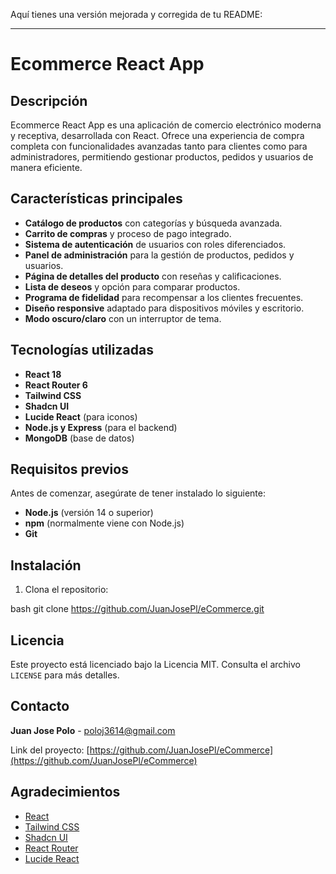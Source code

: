 Aquí tienes una versión mejorada y corregida de tu README:

---

# Ecommerce React App

## Descripción

Ecommerce React App es una aplicación de comercio electrónico moderna y receptiva, desarrollada con React. Ofrece una experiencia de compra completa con funcionalidades avanzadas tanto para clientes como para administradores, permitiendo gestionar productos, pedidos y usuarios de manera eficiente.

## Características principales

- **Catálogo de productos** con categorías y búsqueda avanzada.
- **Carrito de compras** y proceso de pago integrado.
- **Sistema de autenticación** de usuarios con roles diferenciados.
- **Panel de administración** para la gestión de productos, pedidos y usuarios.
- **Página de detalles del producto** con reseñas y calificaciones.
- **Lista de deseos** y opción para comparar productos.
- **Programa de fidelidad** para recompensar a los clientes frecuentes.
- **Diseño responsive** adaptado para dispositivos móviles y escritorio.
- **Modo oscuro/claro** con un interruptor de tema.

## Tecnologías utilizadas

- **React 18**
- **React Router 6**
- **Tailwind CSS**
- **Shadcn UI**
- **Lucide React** (para iconos)
- **Node.js y Express** (para el backend)
- **MongoDB** (base de datos)

## Requisitos previos

Antes de comenzar, asegúrate de tener instalado lo siguiente:

- **Node.js** (versión 14 o superior)
- **npm** (normalmente viene con Node.js)
- **Git**

## Instalación

1. Clona el repositorio:

bash
git clone https://github.com/JuanJosePl/eCommerce.git
    

## Licencia

Este proyecto está licenciado bajo la Licencia MIT. Consulta el archivo `LICENSE` para más detalles.

## Contacto

**Juan Jose Polo**  - poloj3614@gmail.com

Link del proyecto: [https://github.com/JuanJosePl/eCommerce](https://github.com/JuanJosePl/eCommerce)

## Agradecimientos

- [React](https://reactjs.org/)
- [Tailwind CSS](https://tailwindcss.com/)
- [Shadcn UI](https://ui.shadcn.com/)
- [React Router](https://reactrouter.com/)
- [Lucide React](https://lucide.dev/)
